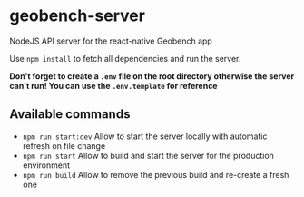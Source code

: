 # geobench-server
NodeJS API server for the react-native Geobench app

Use `npm install` to fetch all dependencies and run the server.

**Don't forget to create a `.env` file on the root directory otherwise the server can't run! You can use the `.env.template` for reference**

## Available commands
* `npm run start:dev` Allow to start the server locally with automatic refresh on file change
* `npm run start` Allow to build and start the server for the production environment 
* `npm run build` Allow to remove the previous build and re-create a fresh one
